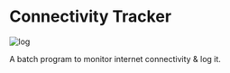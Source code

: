 # Connectivity Tracker
![log](https://user-images.githubusercontent.com/48216110/102960046-14bdc200-4507-11eb-9c7a-1a1b79f51cbd.png)

A batch program to monitor internet connectivity &amp; log it.
